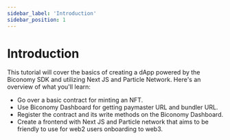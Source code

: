```yaml
---
sidebar_label: 'Introduction'
sidebar_position: 1
---
```


# Introduction

This tutorial will cover the basics of creating a dApp powered by the Biconomy SDK and utilizing Next JS and Particle Network. Here's an overview of what you'll learn:

- Go over a basic contract for minting an NFT.
- Use Biconomy Dashboard for getting paymaster URL and bundler URL.
- Register the contract and its write methods on the Biconomy Dashboard.
- Create a frontend with Next JS and Particle network that aims to be friendly to use for web2 users onboarding to web3.

